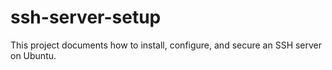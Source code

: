 # ssh-server-setup
This project documents how to install, configure, and secure an SSH server on Ubuntu.
